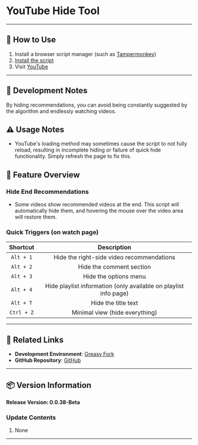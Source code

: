 # **YouTube Hide Tool**

---

## **👻 How to Use**

1. Install a browser script manager (such as [Tampermonkey](https://chrome.google.com/webstore/detail/tampermonkey/dhdgffkkebhmkfjojejmpbldmpobfkfo))
2. [Install the script](https://update.greasyfork.org/scripts/472081/YouTube%20Hide%20Tool.user.js)
3. Visit [YouTube](https://www.youtube.com/)

---

## **🚧 Development Notes**

By hiding recommendations, you can avoid being constantly suggested by the algorithm and endlessly watching videos.

## **⚠️ Usage Notes**
- YouTube's loading method may sometimes cause the script to not fully reload, resulting in incomplete hiding or failure of quick hide functionality. Simply refresh the page to fix this.

## **📜 Feature Overview**

### **Hide End Recommendations**
- Some videos show recommended videos at the end. This script will automatically hide them, and hovering the mouse over the video area will restore them.

### **Quick Triggers (on watch page)**

| **Shortcut**  | **Description**                           |
|:-------------:|:-----------------------------------------:|
| `Alt + 1`     | Hide the right-side video recommendations |
| `Alt + 2`     | Hide the comment section                  |
| `Alt + 3`     | Hide the options menu                     |
| `Alt + 4`     | Hide playlist information (only available on playlist info page) |
| `Alt + T`     | Hide the title text                       |
| `Ctrl + Z`    | Minimal view (hide everything)            |

---

## **🔗 Related Links**

- **Development Environment**: [Greasy Fork](https://greasyfork.org/zh-TW/users/989635-canaan-hs)  
- **GitHub Repository**: [GitHub](https://github.com/Canaan-HS/MonkeyScript/tree/main/YTHideTool)

---

## **📦 Version Information**

**Release Version: 0.0.38-Beta**

### **Update Contents**
1. None

---